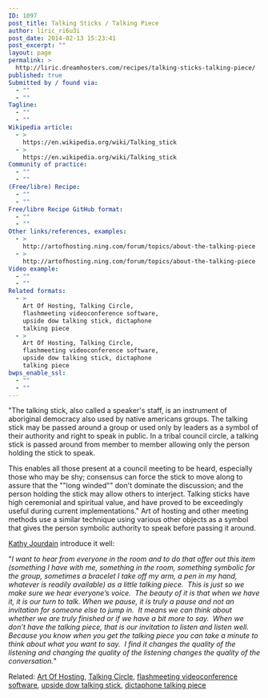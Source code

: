 ```yaml
---
ID: 1097
post_title: Talking Sticks / Talking Piece
author: liric_ri6u3i
post_date: 2014-02-13 15:23:41
post_excerpt: ""
layout: page
permalink: >
  http://liric.dreamhosters.com/recipes/talking-sticks-talking-piece/
published: true
Submitted by / found via:
  - ""
  - ""
Tagline:
  - ""
  - ""
Wikipedia article:
  - >
    https://en.wikipedia.org/wiki/Talking_stick
  - >
    https://en.wikipedia.org/wiki/Talking_stick
Community of practice:
  - ""
  - ""
(Free/libre) Recipe:
  - ""
  - ""
Free/libre Recipe GitHub format:
  - ""
  - ""
Other links/references, examples:
  - >
    http://artofhosting.ning.com/forum/topics/about-the-talking-piece
  - >
    http://artofhosting.ning.com/forum/topics/about-the-talking-piece
Video example:
  - ""
  - ""
Related formats:
  - >
    Art Of Hosting, Talking Circle,
    flashmeeting videoconference software,
    upside dow talking stick, dictaphone
    talking piece
  - >
    Art Of Hosting, Talking Circle,
    flashmeeting videoconference software,
    upside dow talking stick, dictaphone
    talking piece
bwps_enable_ssl:
  - ""
  - ""
---
```

"The talking stick, also called a speaker's staff, is an instrument of aboriginal democracy also used by native americans groups. The talking stick may be passed around a group or used only by leaders as a symbol of their authority and right to speak in public. In a tribal council circle, a talking stick is passed around from member to member allowing only the person holding the stick to speak.

This enables all those present at a council meeting to be heard, especially those who may be shy; consensus can force the stick to move along to assure that the ""long winded"" don't dominate the discussion; and the person holding the stick may allow others to interject. Talking sticks have high ceremonial and spiritual value, and have proved to be exceedingly useful during current implementations." Art of hosting and other meeting methods use a similar technique using various other objects as a symbol that gives the person symbolic authority to speak before passing it around.

<a href="http://shapeshiftstrategies.wordpress.com/2011/11/16/shaping-questions-for-poweful-check-in-and-check-out-processes/">Kathy Jourdain</a> introduce it well:

"<em>I want to hear from everyone in the room and to do that offer out this item (something I have with me, something in the room, something symbolic for the group, sometimes a bracelet I take off my arm, a pen in my hand, whatever is readily available) as a little talking piece.  This is just so we make sure we hear everyone’s voice.  The beauty of it is that when we have it, it is our turn to talk. When we pause, it is truly a pause and not an invitation for someone else to jump in.  It means we can think about whether we are truly finished or if we have a bit more to say.  When we don’t have the talking piece, that is our invitation to listen and listen well.  Because you know when you get the talking piece you can take a minute to think about what you want to say.  I find it changes the quality of the listening and changing the quality of the listening changes the quality of the conversation.</em>"

Related: <a title="AoH (Art of Hosting)" href="http://www.co-creative-recipes.cc/recipes/aoh-art-of-hosting/">Art Of Hosting</a>, <a title="Talking Circle" href="http://www.co-creative-recipes.cc/recipes/talking-circle/">Talking Circle</a>, <a title="Flashmeeting Videoconference Software" href="http://www.co-creative-recipes.cc/recipes/flashmeeting-videoconference-software/">flashmeeting videoconference software</a>, <a title="Upside Down Talking Stick" href="http://www.co-creative-recipes.cc/recipes/upside-down-talking-stick/">upside dow talking stick</a>, <a title="Dictaphone Talking Piece" href="http://www.co-creative-recipes.cc/recipes/dictaphone-talking-piece/">dictaphone talking piece</a>